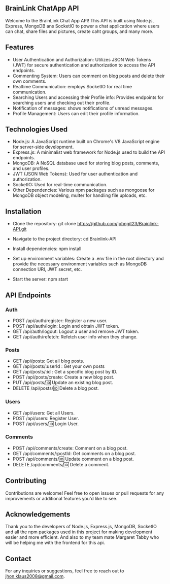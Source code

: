 ## BrainLink ChatApp API

Welcome to the BrainLink Chat App API! This API is built using Node.js, Express, MongoDB ans SocketIO to power a chat application where users can chat, share files and pictures, create caht groups, and many more. 

## Features

- User Authentication and Authorization: Utilizes JSON Web Tokens (JWT) for secure authentication and authorization to access the API endpoints.
- Commenting System: Users can comment on blog posts and delete their own comments.
- Realtime Communication: employs SocketIO for real time communication.
- Searching Users and accessing their Profile info: Provides endpoints for searching users and checking out their profile.
- Notification of messages: shows notifications of unread messages.
- Profile Management: Users can edit their profile information.

## Technologies Used

- Node.js: A JavaScript runtime built on Chrome's V8 JavaScript engine for server-side development.
- Express.js: A minimalist web framework for Node.js used to build the API endpoints.
- MongoDB: A NoSQL database used for storing blog posts, comments, and user profiles.
- JWT (JSON Web Tokens): Used for user authentication and authorization.
- SocketIO: Used for real-time communication.
- Other Dependencies: Various npm packages such as mongoose for MongoDB object modeling, multer for handling file uploads, etc.

## Installation

- Clone the repository:
  git clone https://github.com/johngit23/Brainlink-API.git
- Navigate to the project directory:
  cd Brainlink-API
- Install dependencies:
  npm install
- Set up environment variables:
  Create a .env file in the root directory and provide the necessary environment variables such as MongoDB connection URI, JWT secret, etc.

- Start the server:
  npm start

## API Endpoints

### Auth

- POST /api/auth/register: Register a new user.
- POST /api/auth/login: Login and obtain JWT token.
- GET /api/auth/logout: Logout a user and remove JWT token.
- GET /api/auth/refetch: Refetch user info when they change.

### Posts

- GET /api/posts: Get all blog posts.
- GET /api/posts/:userId : Get your own posts
- GET /api/posts/:id : Get a specific blog post by ID.
- POST /api/posts/create: Create a new blog post.
- PUT /api/posts/:id: Update an existing blog post.
- DELETE /api/posts/:id: Delete a blog post.

### Users

- GET /api/users: Get all Users.
- POST /api/users: Register User.
- POST /api/users/:id: Login User.

### Comments

- POST /api/comments/create: Comment on a blog post.
- GET /api/comments/:postId: Get comments on a blog post.
- POST /api/comments/:id: Update comment on a blog post.
- DELETE /api/comments/:id: Delete a comment.

## Contributing

Contributions are welcome! Feel free to open issues or pull requests for any improvements or additional features you'd like to see.

## Acknowledgements

Thank you to the developers of Node.js, Express.js, MongoDB, SocketIO and all the npm packages used in this project for making development easier and more efficient. And also to my team mate Margaret Tabby who will be helping me with the frontend for this api.

## Contact
For any inquiries or suggestions, feel free to reach out to jhon.klaus2008@gmail.com.
